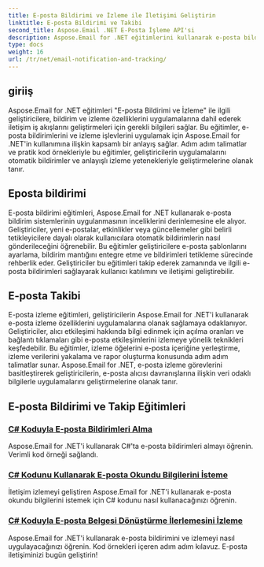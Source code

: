 ```yaml
---
title: E-posta Bildirimi ve İzleme ile İletişimi Geliştirin
linktitle: E-posta Bildirimi ve Takibi
second_title: Aspose.Email .NET E-Posta İşleme API'si
description: Aspose.Email for .NET eğitimlerini kullanarak e-posta bildirimi ve izleme özelliklerini uygulayın. Bildirimleri otomatikleştirin ve e-posta alıcısı etkileşimlerine ilişkin öngörüler elde edin.
type: docs
weight: 16
url: /tr/net/email-notification-and-tracking/
---
```


## giriiş

Aspose.Email for .NET eğitimleri "E-posta Bildirimi ve İzleme" ile ilgili geliştiricilere, bildirim ve izleme özelliklerini uygulamalarına dahil ederek iletişim iş akışlarını geliştirmeleri için gerekli bilgileri sağlar. Bu eğitimler, e-posta bildirimlerini ve izleme işlevlerini uygulamak için Aspose.Email for .NET'in kullanımına ilişkin kapsamlı bir anlayış sağlar. Adım adım talimatlar ve pratik kod örnekleriyle bu eğitimler, geliştiricilerin uygulamalarını otomatik bildirimler ve anlayışlı izleme yetenekleriyle geliştirmelerine olanak tanır.

## Eposta bildirimi

E-posta bildirimi eğitimleri, Aspose.Email for .NET kullanarak e-posta bildirim sistemlerinin uygulanmasının inceliklerini derinlemesine ele alıyor. Geliştiriciler, yeni e-postalar, etkinlikler veya güncellemeler gibi belirli tetikleyicilere dayalı olarak kullanıcılara otomatik bildirimlerin nasıl gönderileceğini öğrenebilir. Bu eğitimler geliştiricilere e-posta şablonlarını ayarlama, bildirim mantığını entegre etme ve bildirimleri tetikleme sürecinde rehberlik eder. Geliştiriciler bu eğitimleri takip ederek zamanında ve ilgili e-posta bildirimleri sağlayarak kullanıcı katılımını ve iletişimi geliştirebilir.

## E-posta Takibi

E-posta izleme eğitimleri, geliştiricilerin Aspose.Email for .NET'i kullanarak e-posta izleme özelliklerini uygulamalarına olanak sağlamaya odaklanıyor. Geliştiriciler, alıcı etkileşimi hakkında bilgi edinmek için açılma oranları ve bağlantı tıklamaları gibi e-posta etkileşimlerini izlemeye yönelik teknikleri keşfedebilir. Bu eğitimler, izleme öğelerini e-posta içeriğine yerleştirme, izleme verilerini yakalama ve rapor oluşturma konusunda adım adım talimatlar sunar. Aspose.Email for .NET, e-posta izleme görevlerini basitleştirerek geliştiricilerin, e-posta alıcısı davranışlarına ilişkin veri odaklı bilgilerle uygulamalarını geliştirmelerine olanak tanır.

## E-posta Bildirimi ve Takip Eğitimleri
### [C# Koduyla E-posta Bildirimleri Alma](./receiving-email-notifications-with-csharp-code/)
Aspose.Email for .NET'i kullanarak C#'ta e-posta bildirimleri almayı öğrenin. Verimli kod örneği sağlandı.
### [C# Kodunu Kullanarak E-posta Okundu Bilgilerini İsteme](./requesting-email-read-receipts-using-csharp-code/)
İletişim izlemeyi geliştiren Aspose.Email for .NET'i kullanarak e-posta okundu bilgilerini istemek için C# kodunu nasıl kullanacağınızı öğrenin.
### [C# Koduyla E-posta Belgesi Dönüştürme İlerlemesini İzleme](./tracking-email-document-conversion-progress-with-csharp-code/)
Aspose.Email for .NET'i kullanarak e-posta bildirimini ve izlemeyi nasıl uygulayacağınızı öğrenin. Kod örnekleri içeren adım adım kılavuz. E-posta iletişiminizi bugün geliştirin!